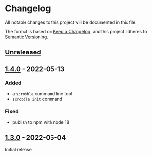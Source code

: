 # Changelog

All notable changes to this project will be documented in this file.

The format is based on [Keep a Changelog](https://keepachangelog.com/en/1.0.0/),
and this project adheres to [Semantic Versioning](https://semver.org/spec/v2.0.0.html).

## [Unreleased]


## [1.4.0] - 2022-05-13

### Added

- a `scrobble` command line tool
- `scrobble init` command

### Fixed

- publish to npm with node 18

## [1.3.0] - 2022-05-04

Initial release

[unreleased]: https://github.com/jshawl/scrobble/compare/v1.4.0...HEAD
[1.4.0]: https://github.com/jshawl/scrobble/compare/v1.3.0...v1.4.0
[1.3.0]: https://github.com/jshawl/scrobble/releases/tag/v1.3.0
